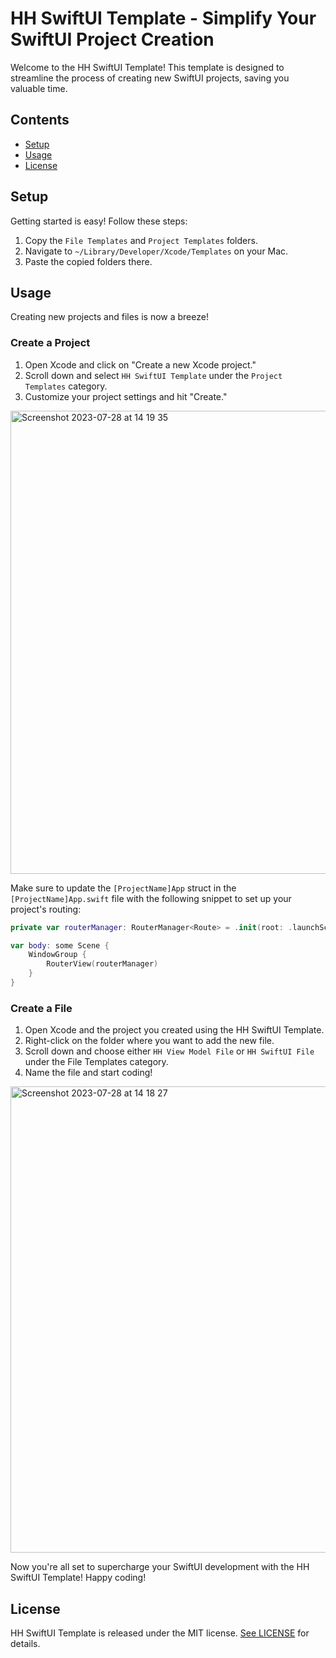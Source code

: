 # HH SwiftUI Template - Simplify Your SwiftUI Project Creation
Welcome to the HH SwiftUI Template! This template is designed to streamline the process of creating new SwiftUI projects, saving you valuable time.

## Contents

- [Setup](#setup)
- [Usage](#usage)
- [License](#license)

## Setup
Getting started is easy! Follow these steps:

1. Copy the `File Templates` and `Project Templates` folders.
2. Navigate to `~/Library/Developer/Xcode/Templates` on your Mac.
3. Paste the copied folders there.

## Usage
Creating new projects and files is now a breeze!
### Create a Project
1. Open Xcode and click on "Create a new Xcode project."
2. Scroll down and select `HH SwiftUI Template` under the `Project Templates` category.
3. Customize your project settings and hit "Create."

<img width="741" alt="Screenshot 2023-07-28 at 14 19 35" src="https://github.com/lhhiep2204/SwiftUI-Combine-MVI/assets/46402339/4500045e-97f7-44d7-a545-defac5a20a0f">

Make sure to update the `[ProjectName]App` struct in the `[ProjectName]App.swift` file with the following snippet to set up your project's routing:

```swift
private var routerManager: RouterManager<Route> = .init(root: .launchScreen)

var body: some Scene {
    WindowGroup {
        RouterView(routerManager)
    }
}
```

### Create a File
1. Open Xcode and the project you created using the HH SwiftUI Template.
2. Right-click on the folder where you want to add the new file.
3. Scroll down and choose either `HH View Model File` or `HH SwiftUI File` under the File Templates category.
4. Name the file and start coding!

<img width="746" alt="Screenshot 2023-07-28 at 14 18 27" src="https://github.com/lhhiep2204/SwiftUI-Combine-MVI/assets/46402339/058e1973-7268-479d-92fd-401e1bd1d2f0">

Now you're all set to supercharge your SwiftUI development with the HH SwiftUI Template! Happy coding!

## License
HH SwiftUI Template is released under the MIT license. [See LICENSE](./LICENSE) for details.
